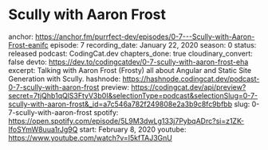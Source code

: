 # Scully with Aaron Frost

anchor: https://anchor.fm/purrfect-dev/episodes/0-7---Scully-with-Aaron-Frost-eanifc
episode: 7
recording_date: January 22, 2020
season: 0
status: released
podcast: CodingCat.dev
chapters_done: true
cloudinary_convert: false
devto: https://dev.to/codingcatdev/0-7-scully-with-aaron-frost-eha
excerpt: Talking with Aaron Frost (Frosty) all about Angular and Static Site Generation with Scully.
hashnode: https://hashnode.codingcat.dev/podcast-0-7-scully-with-aaron-frost
preview: https://codingcat.dev/api/preview?secret=7tjQhb1qQlS3FtyV3b0I&selectionType=podcast&selectionSlug=0-7-scully-with-aaron-frost&_id=a7c546a782f249808e2a3b9c8fc9bfbb
slug: 0-7-scully-with-aaron-frost
spotify: https://open.spotify.com/episode/5L9M3dwLg133j7PybqADrc?si=z1ZK-IfoSYmW8uua1rJg9Q
start: February 8, 2020
youtube: https://www.youtube.com/watch?v=I5kfTAJ3GnU